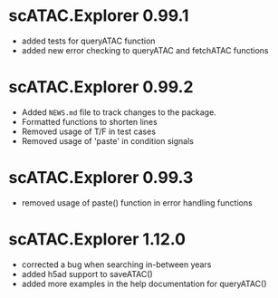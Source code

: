 # scATAC.Explorer 0.99.1

* added tests for queryATAC function
* added new error checking to queryATAC and fetchATAC functions

# scATAC.Explorer 0.99.2

* Added `NEWS.md` file to track changes to the package.
* Formatted functions to shorten lines
* Removed usage of T/F in test cases
* Removed usage of 'paste' in condition signals

# scATAC.Explorer 0.99.3

* removed usage of paste() function in error handling functions

# scATAC.Explorer 1.12.0

* corrected a bug when searching in-between years
* added h5ad support to saveATAC()
* added more examples in the help documentation for queryATAC()